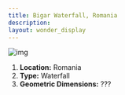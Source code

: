 ```yaml
---
title: Bigar Waterfall, Romania
description: 
layout: wonder_display
---
```


![img](https://raw.githubusercontent.com/JIK2004/JIK2004.github.io/master/7%20wonders%20of%20nature/2.Bigar%20Waterfall%201.jpg)

1. **Location:** Romania
1. **Type:** Waterfall
1. **Geometric Dimensions:** ???
